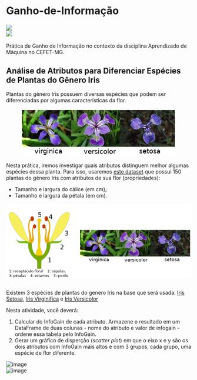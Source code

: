 # Ganho-de-Informação
<div align="left"> 
  <img align="center" src="https://img.shields.io/badge/Python-FF8C00?style=for-the-badge&logo=python&logoColor=white"><br>
  <img src="https://img.shields.io/badge/Ciência%20de%20Dados-red">
</div>

Prática de Ganho de Informação no contexto da disciplina Aprendizado de Máquina no CEFET-MG.
## Análise de Atributos para Diferenciar Espécies de Plantas do Gênero Iris
Plantas do gênero Iris possuem diversas espécies que podem ser diferenciadas por algumas características da flor. 

<div align="center">
  <img src="especies.png" alt="Iris">
</div>

Nesta prática, iremos investigar quais atributos distinguem melhor algumas espécies dessa planta. Para isso, usaremos [este dataset](iris.csv) que possui 150 plantas do gênero Iris com atributos de sua flor (propriedades):

* Tamanho e largura do cálice (em cm);
* Tamanho e largura da pétala (em cm).

<div align="center">
  <img src="partes_flor.png" alt="Partes da Flor">
</div>

##

Existem 3 espécies de plantas do genero Iris na base que será usada: [Iris Setosa](https://en.wikipedia.org/wiki/Iris_setosa), [Iris Virginifica](https://en.wikipedia.org/wiki/Iris_virginica) e [Iris Versicolor](https://en.wikipedia.org/wiki/Iris_versicolor)

Nesta atividade, você deverá:

1. Calcular do InfoGain de cada atributo. Armazene o resultado em um DataFrame de duas colunas - nome do atributo e valor de infogain - ordene essa tabela pelo InfoGain.
1. Gerar um gráfico de disperção (*scatter plot*) em que o eixo x e y são os dois atributos com InfoGain mais altos e com 3 grupos, cada grupo, uma espécie de flor diferente.

![image](https://github.com/aaugustoag/Ganho-de-Informacao/assets/49174397/52df54db-ae71-4635-a52f-7ea5573348d7)<br>
![image](https://github.com/aaugustoag/Ganho-de-Informacao/assets/49174397/c69b0a83-1b93-4e43-aac4-f157140ee84b)
